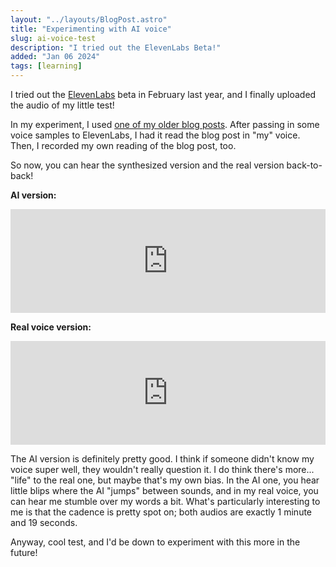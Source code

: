 ```yaml
---
layout: "../layouts/BlogPost.astro"
title: "Experimenting with AI voice"
slug: ai-voice-test
description: "I tried out the ElevenLabs Beta!"
added: "Jan 06 2024"
tags: [learning]
---
```


I tried out the [ElevenLabs](https://elevenlabs.io/) beta in February last year, and I finally uploaded the audio of my little test!

In my experiment, I used [one of my older blog posts](https://blog.cassidoo.co/post/private-wins/). After passing in some voice samples to ElevenLabs, I had it read the blog post in "my" voice. Then, I recorded my own reading of the blog post, too.

So now, you can hear the synthesized version and the real version back-to-back!

**AI version:**

<iframe title="AI voice" width="100%" height="166" scrolling="no" frameborder="no" allow="autoplay" src="https://w.soundcloud.com/player/?url=https%3A//api.soundcloud.com/tracks/1710542829&color=%23eb4888&auto_play=false&hide_related=false&show_comments=true&show_user=true&show_reposts=false&show_teaser=true"></iframe>

**Real voice version:**

<iframe title="Real voice" width="100%" height="166" scrolling="no" frameborder="no" allow="autoplay" src="https://w.soundcloud.com/player/?url=https%3A//api.soundcloud.com/tracks/1710542832&color=%23eb4888&auto_play=false&hide_related=false&show_comments=true&show_user=true&show_reposts=false&show_teaser=true"></iframe>

The AI version is definitely pretty good. I think if someone didn't know my voice super well, they wouldn't really question it. I do think there's more... "life" to the real one, but maybe that's my own bias. In the AI one, you hear little blips where the AI "jumps" between sounds, and in my real voice, you can hear me stumble over my words a bit. What's particularly interesting to me is that the cadence is pretty spot on; both audios are exactly 1 minute and 19 seconds.

Anyway, cool test, and I'd be down to experiment with this more in the future!
